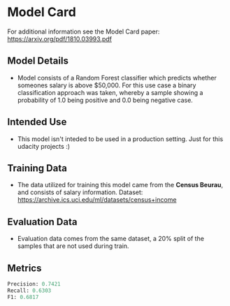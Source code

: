 # Model Card

For additional information see the Model Card paper: https://arxiv.org/pdf/1810.03993.pdf

## Model Details
- Model consists of a Random Forest classifier which predicts whether someones salary is above $50,000. 
For this use case a binary classification approach was taken, whereby a sample showing a probability of 1.0 being positive and 0.0 being negative case.

## Intended Use
- This model isn't inteded to be used in a production setting. Just for this udacity projects :)

## Training Data
- The data utilized for training this model came from the <b>Census Beurau</b>, and consists of salary information.
Dataset: https://archive.ics.uci.edu/ml/datasets/census+income

## Evaluation Data
- Evaluation data comes from the same dataset, a 20% split of the samples that are not used during train.

## Metrics

```python
Precision: 0.7421
Recall: 0.6303
F1: 0.6817
```